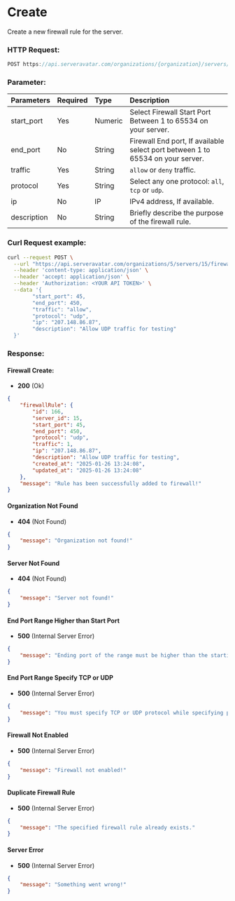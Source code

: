 # Create

Create a new firewall rule for the server.

### HTTP Request:
```js
POST https://api.serveravatar.com/organizations/{organization}/servers/{server}/firewall-rules
```

### Parameter:

| Parameters     | Required | Type      | Description      |
|:------------- |:------------- |:--------------|:----------------- |
| start_port | Yes | Numeric | Select Firewall Start Port Between 1 to 65534 on your server. |
| end_port | No | String | Firewall End port, If available select port between 1 to 65534 on your server. |
| traffic | Yes | String | `allow` or `deny` traffic. |
| protocol | Yes | String | Select any one protocol: `all`, `tcp` or `udp`. |
| ip | No | IP | IPv4 address, If available. |
| description | No | String | Briefly describe the purpose of the firewall rule. |

### Curl Request example:

```sh
curl --request POST \
  --url "https://api.serveravatar.com/organizations/5/servers/15/firewall-rules" \
  --header 'content-type: application/json' \
  --header 'accept: application/json' \
  --header 'Authorization: <YOUR API TOKEN>' \
  --data '{
        "start_port": 45,
        "end_port": 450,
        "traffic": "allow",
        "protocol": "udp",
        "ip": "207.148.86.87",
        "description": "Allow UDP traffic for testing"
  }'
```

### Response:

#### Firewall Create:

- __200__ (Ok)

```json
{
    "firewallRule": {
        "id": 166,
        "server_id": 15,
        "start_port": 45,
        "end_port": 450,
        "protocol": "udp",
        "traffic": 1,
        "ip": "207.148.86.87",
        "description": "Allow UDP traffic for testing",
        "created_at": "2025-01-26 13:24:08",
        "updated_at": "2025-01-26 13:24:08"
    },
    "message": "Rule has been successfully added to firewall!"
}
```

#### Organization Not Found
- __404__ (Not Found)

```json
{
    "message": "Organization not found!"
}
```

#### Server Not Found
- __404__ (Not Found)

```json
{
    "message": "Server not found!"
}
```

#### End Port Range Higher than Start Port
- __500__ (Internal Server Error)

```json
{
    "message": "Ending port of the range must be higher than the starting port."
}
```

#### End Port Range Specify TCP or UDP
- __500__ (Internal Server Error)

```json
{
    "message": "You must specify TCP or UDP protocol while specifying port ranges."
}
```

####  Firewall Not Enabled
- __500__ (Internal Server Error)

```json
{
    "message": "Firewall not enabled!"
}
```

#### Duplicate Firewall Rule
- __500__ (Internal Server Error)
```json
{
    "message": "The specified firewall rule already exists."
}
```

#### Server Error
- __500__ (Internal Server Error)
```json
{
    "message": "Something went wrong!"
}